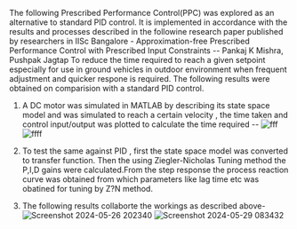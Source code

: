 The following Prescribed Performance Control(PPC) was explored as an alternative to standard PID control.
It is implemented in accordance with the results and processes described in the followine research paper published by researchers in IISc Bangalore - Approximation-free Prescribed Performance Control with Prescribed Input Constraints -- Pankaj K Mishra, Pushpak Jagtap
To reduce the time required to reach a given setpoint especially for use in ground vehicles in outdoor environment when frequent adjustment and quicker respone is required. 
The following results were obtained on comparision with a standard PID control.


1. A DC motor was simulated in MATLAB by describing its state space model and was simulated to reach a certain velocity , the time taken and control input/output was plotted to calculate the time required --
   ![fff](https://github.com/shriram272/Prescribed_Performance_Control/assets/99411053/af1a02df-9fd5-4fe0-b42a-365ea4ad90d0)
   ![ffff](https://github.com/shriram272/Prescribed_Performance_Control/assets/99411053/5e332b76-f4ec-45ef-b7ad-f72d91f5bb06)

   
3. To test the same against PID , first the state space model was converted to transfer function. Then the using Ziegler-Nicholas Tuning method the P,I,D gains were calculated.From the step response the process reaction curve was obtained from which parameters like lag time etc was obatined for tuning by Z?N method.
4. The following results collaborte the workings as described above-
   ![Screenshot 2024-05-26 202340](https://github.com/shriram272/Prescribed_Performance_Control/assets/99411053/b0abf946-e2cc-497e-bbf5-5f1811018f9f)
   ![Screenshot 2024-05-29 083432](https://github.com/shriram272/Prescribed_Performance_Control/assets/99411053/db9554e9-217f-4150-86e6-300a086f3e1c)

